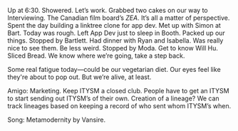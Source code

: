 Up at 6:30. Showered. Let’s work. Grabbed two cakes on our way to Interviewing. The Canadian film board’s *ZEA*. It’s all a matter of perspective. Spent the day building a linktree clone for app dev. Met up with Simon at Bart. Today was rough. Left App Dev just to sleep in Booth. Packed up our things. Stopped by Bartlett. Had dinner with Ryan and Isabella. Was really nice to see them. Be less weird. Stopped by Moda. Get to know Will Hu. Sliced Bread. We know where we’re going, take a step back. 

Some real fatigue today—could be our vegetarian diet. Our eyes feel like they're about to pop out. But we’re alive, at least.

Amigo: Marketing. Keep ITYSM a closed club. People have to get an ITYSM to start sending out ITYSM’s of their own. Creation of a lineage? We can track lineages based on keeping a record of who sent whom ITYSM’s when.

Song: Metamodernity by Vansire.